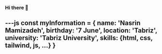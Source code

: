 ### Hi there 👋
---js
const myInformation = {
  name: 'Nasrin Mamizadeh',
  birthday: '7 June',
  location: 'Tabriz', 
  university: 'Tabriz University',
  skills: {html, css, tailwind, js, ...}
}
---
